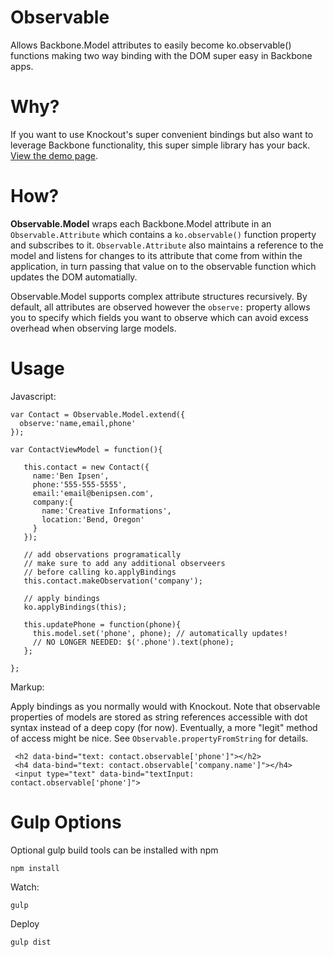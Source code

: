 Observable
==========

Allows Backbone.Model attributes to easily become ko.observable() functions making two way binding with the DOM super easy in Backbone apps.

Why?
==========

If you want to use Knockout's super convenient bindings but also want to leverage Backbone functionality, this super simple library has your back. [View the demo page](http://cif.github.io/Observable/).

How?
==========

**Observable.Model** wraps each Backbone.Model attribute in an `Observable.Attribute` which contains a `ko.observable()` function property and subscribes to it. `Observable.Attribute` also maintains a reference to the model and listens for changes to its attribute that come from within the application, in turn passing that value on to the observable function which updates the DOM automatially.

Observable.Model supports complex attribute structures recursively. By default, all attributes are observed however the `observe:` property allows you to specify which fields you want to observe which can avoid excess overhead when observing large models.

Usage
=========

Javascript:

    var Contact = Observable.Model.extend({
      observe:'name,email,phone'
    }); 

    var ContactViewModel = function(){
      
       this.contact = new Contact({
         name:'Ben Ipsen',
         phone:'555-555-5555',
         email:'email@benipsen.com',
         company:{
           name:'Creative Informations',
           location:'Bend, Oregon'
         }
       });
      
       // add observations programatically
       // make sure to add any additional observeers 
       // before calling ko.applyBindings
       this.contact.makeObservation('company');
      
       // apply bindings
       ko.applyBindings(this);
       
       this.updatePhone = function(phone){
         this.model.set('phone', phone); // automatically updates!
         // NO LONGER NEEDED: $('.phone').text(phone);
       };
       
    };
   

Markup:

Apply bindings as you normally would with Knockout. Note that observable properties of models are stored as string references accessible with dot syntax instead of a deep copy (for now). Eventually, a more "legit" method of access might be nice. See `Observable.propertyFromString` for details.

     <h2 data-bind="text: contact.observable['phone']"></h2>
     <h4 data-bind="text: contact.observable['company.name']"></h4>
     <input type="text" data-bind="textInput: contact.observable['phone']">
   
   
Gulp Options
=========

Optional gulp build tools can be installed with npm
  
    npm install

Watch:

    gulp

Deploy
    
    gulp dist    